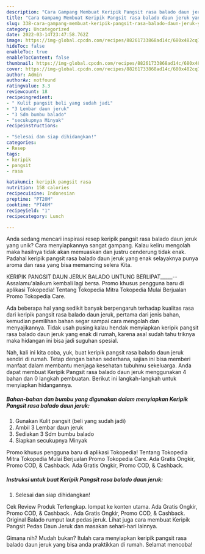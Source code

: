 ```yaml
---
description: "Cara Gampang Membuat Keripik Pangsit rasa balado daun jeruk yang Enak"
title: "Cara Gampang Membuat Keripik Pangsit rasa balado daun jeruk yang Enak"
slug: 338-cara-gampang-membuat-keripik-pangsit-rasa-balado-daun-jeruk-yang-enak
category: Uncategorized
date: 2022-03-14T23:47:58.762Z
image: https://img-global.cpcdn.com/recipes/88261733868ad14c/680x482cq70/keripik-pangsit-rasa-balado-daun-jeruk-foto-resep-utama.jpg
hideToc: false
enableToc: true
enableTocContent: false
thumbnail: https://img-global.cpcdn.com/recipes/88261733868ad14c/680x482cq70/keripik-pangsit-rasa-balado-daun-jeruk-foto-resep-utama.jpg
cover: https://img-global.cpcdn.com/recipes/88261733868ad14c/680x482cq70/keripik-pangsit-rasa-balado-daun-jeruk-foto-resep-utama.jpg
author: Admin
authorAv: notfound
ratingvalue: 3.3
reviewcount: 18
recipeingredient:
- " Kulit pangsit beli yang sudah jadi"
- "3 Lembar daun jeruk"
- "3 Sdm bumbu balado"
- "secukupnya Minyak"
recipeinstructions:

- "Selesai dan siap dihidangkan!"
categories:
- Resep
tags:
- keripik
- pangsit
- rasa

katakunci: keripik pangsit rasa 
nutrition: 158 calories
recipecuisine: Indonesian
preptime: "PT20M"
cooktime: "PT46M"
recipeyield: "1"
recipecategory: Lunch

---
```





Anda sedang mencari inspirasi resep keripik pangsit rasa balado daun jeruk yang unik? Cara menyiapkannya sangat gampang. Kalau keliru mengolah maka hasilnya tidak akan memuaskan dan justru cenderung tidak enak. Padahal keripik pangsit rasa balado daun jeruk yang enak selayaknya punya aroma dan rasa yang bisa memancing selera Kita.





KERIPIK PANGSIT DAUN JERUK BALADO UNTUNG BERLIPAT_____--Assalamu&#39;alaikum kembali lagi bersa. Promo khusus pengguna baru di aplikasi Tokopedia! Tentang Tokopedia Mitra Tokopedia Mulai Berjualan Promo Tokopedia Care.

Ada beberapa hal yang sedikit banyak berpengaruh terhadap kualitas rasa dari keripik pangsit rasa balado daun jeruk, pertama dari jenis bahan, kemudian pemilihan bahan segar sampai cara mengolah dan menyajikannya. Tidak usah pusing kalau hendak menyiapkan keripik pangsit rasa balado daun jeruk yang enak di rumah, karena asal sudah tahu triknya maka hidangan ini bisa jadi suguhan spesial.






Nah, kali ini kita coba, yuk, buat keripik pangsit rasa balado daun jeruk sendiri di rumah. Tetap dengan bahan sederhana, sajian ini bisa memberi manfaat dalam membantu menjaga kesehatan tubuhmu sekeluarga. Anda dapat membuat Keripik Pangsit rasa balado daun jeruk menggunakan 4 bahan dan 0 langkah pembuatan. Berikut ini langkah-langkah untuk menyiapkan hidangannya.

<!--inarticleads1-->

##### Bahan-bahan dan bumbu yang digunakan dalam menyiapkan Keripik Pangsit rasa balado daun jeruk:

1. Gunakan  Kulit pangsit (beli yang sudah jadi)
1. Ambil 3 Lembar daun jeruk
1. Sediakan 3 Sdm bumbu balado
1. Siapkan secukupnya Minyak


Promo khusus pengguna baru di aplikasi Tokopedia! Tentang Tokopedia Mitra Tokopedia Mulai Berjualan Promo Tokopedia Care. Ada Gratis Ongkir, Promo COD, &amp; Cashback. Ada Gratis Ongkir, Promo COD, &amp; Cashback. 

<!--inarticleads2-->

##### Instruksi untuk buat Keripik Pangsit rasa balado daun jeruk:


1. Selesai dan siap dihidangkan!

Cek Review Produk Terlengkap. lompat ke konten utama. Ada Gratis Ongkir, Promo COD, &amp; Cashback.. Ada Gratis Ongkir, Promo COD, &amp; Cashback. Original Balado rumput laut pedas jeruk. Lihat juga cara membuat Keripik Pangsit Pedas Daun Jeruk dan masakan sehari-hari lainnya. 

Gimana nih? Mudah bukan? Itulah cara menyiapkan keripik pangsit rasa balado daun jeruk yang bisa anda praktikkan di rumah. Selamat mencoba!
